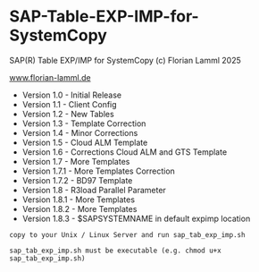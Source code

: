 # SAP-Table-EXP-IMP-for-SystemCopy

SAP(R) Table EXP/IMP for SystemCopy (c) Florian Lamml 2025

www.florian-lamml.de

 - Version 1.0 - Initial Release
 - Version 1.1 - Client Config
 - Version 1.2 - New Tables
 - Version 1.3 - Template Correction
 - Version 1.4 - Minor Corrections
 - Version 1.5 - Cloud ALM Template
 - Version 1.6 - Corrections Cloud ALM and GTS Template
 - Version 1.7 - More Templates
 - Version 1.7.1 - More Templates Correction
 - Version 1.7.2 - BD97 Template
 - Version 1.8 - R3load Parallel Parameter
 - Version 1.8.1 - More Templates
 - Version 1.8.2 - More Templates
 - Version 1.8.3 - $SAPSYSTEMNAME in default expimp location

`copy to your Unix / Linux Server and run sap_tab_exp_imp.sh`

`sap_tab_exp_imp.sh must be executable (e.g. chmod u+x sap_tab_exp_imp.sh)`
